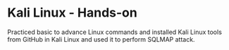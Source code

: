 # Kali Linux - Hands-on
Practiced basic to advance Linux commands and installed Kali Linux tools from GitHub in Kali Linux and used it to perform SQLMAP attack.
